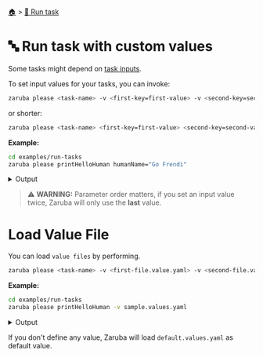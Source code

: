 <!--startTocHeader-->
[🏠](../README.md) > [🏃 Run task](README.md)
# 🔤 Run task with custom values
<!--endTocHeader-->

Some tasks might depend on [task inputs](../core-concepts/task/task-inputs.md).

To set input values for your tasks, you can invoke:

```bash
zaruba please <task-name> -v <first-key=first-value> -v <second-key=second-value>
```

or shorter:


```bash
zaruba please <task-name> <first-key=first-value> <second-key=second-value>
```

__Example:__

<!--startCode-->
```bash
cd examples/run-tasks
zaruba please printHelloHuman humanName="Go Frendi"
```
 
<details>
<summary>Output</summary>
 
```````
💀 🔎 Job Starting...
         Elapsed Time: 1.464µs
         Current Time: 21:03:52
💀 🏁 Running 🍏 printHelloHuman runner (Attempt 1 of 3) on /home/gofrendi/zaruba/docs/examples/run-tasks
💀    🚀 🍏 printHelloHuman      hello Go Frendi
💀 🎉 Successfully running 🍏 printHelloHuman runner (Attempt 1 of 3)
💀 🔎 Job Running...
         Elapsed Time: 1.871281ms
         Current Time: 21:03:52
💀 🎉 🎉🎉🎉🎉🎉🎉🎉🎉🎉🎉🎉
💀 🎉 Job Complete!!! 🎉🎉🎉
💀 🔥 Terminating
💀 🔎 Job Ended...
         Elapsed Time: 405.764382ms
         Current Time: 21:03:53
zaruba please printHelloHuman  -v 'humanName=Go Frendi'
```````
</details>
<!--endCode-->

> ⚠️ __WARNING:__ Parameter order matters, if you set an input value twice, Zaruba will only use the __last__ value.

# Load Value File

You can load `value files` by performing.

```bash
zaruba please <task-name> -v <first-file.value.yaml> -v <second-file.value.yaml>
```

__Example:__

<!--startCode-->
```bash
cd examples/run-tasks
zaruba please printHelloHuman -v sample.values.yaml
```
 
<details>
<summary>Output</summary>
 
```````
💀 🔎 Job Starting...
         Elapsed Time: 1.344µs
         Current Time: 21:03:53
💀 🏁 Running 🍏 printHelloHuman runner (Attempt 1 of 3) on /home/gofrendi/zaruba/docs/examples/run-tasks
💀    🚀 🍏 printHelloHuman      hello Avogadro
💀 🎉 Successfully running 🍏 printHelloHuman runner (Attempt 1 of 3)
💀 🔎 Job Running...
         Elapsed Time: 2.703141ms
         Current Time: 21:03:53
💀 🎉 🎉🎉🎉🎉🎉🎉🎉🎉🎉🎉🎉
💀 🎉 Job Complete!!! 🎉🎉🎉
💀 🔥 Terminating
💀 🔎 Job Ended...
         Elapsed Time: 405.054636ms
         Current Time: 21:03:54
zaruba please printHelloHuman  -v 'sample.values.yaml'
```````
</details>
<!--endCode-->

If you don't define any value, Zaruba will load `default.values.yaml` as default value.

<!--startTocSubTopic-->
<!--endTocSubTopic-->